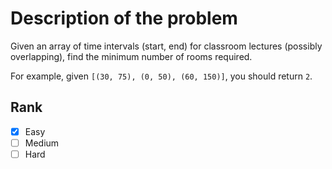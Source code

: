 # Description of the problem

Given an array of time intervals (start, end) 
for classroom lectures (possibly overlapping), 
find the minimum number of rooms required.

For example, given `[(30, 75), (0, 50), (60, 150)]`, 
you should return `2`.

## Rank 

- [x] Easy
- [ ] Medium
- [ ] Hard